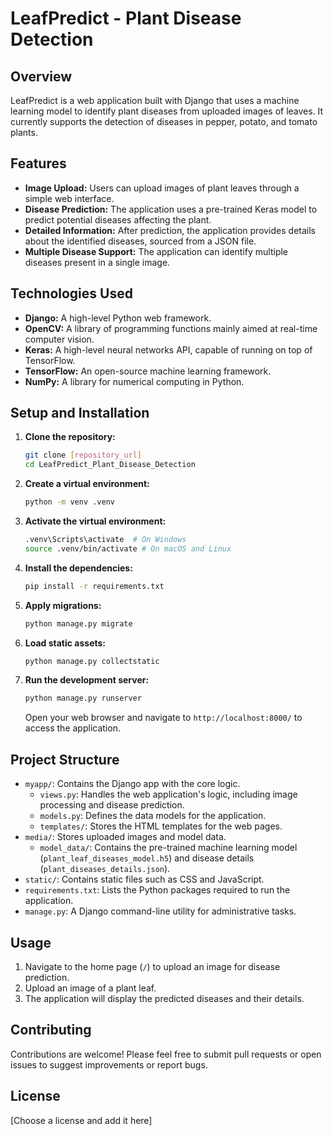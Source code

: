 # LeafPredict - Plant Disease Detection

## Overview

LeafPredict is a web application built with Django that uses a machine learning model to identify plant diseases from uploaded images of leaves. It currently supports the detection of diseases in pepper, potato, and tomato plants.

## Features

* **Image Upload:** Users can upload images of plant leaves through a simple web interface.
* **Disease Prediction:** The application uses a pre-trained Keras model to predict potential diseases affecting the plant.
* **Detailed Information:** After prediction, the application provides details about the identified diseases, sourced from a JSON file.
* **Multiple Disease Support:** The application can identify multiple diseases present in a single image.

## Technologies Used

* **Django:** A high-level Python web framework.
* **OpenCV:** A library of programming functions mainly aimed at real-time computer vision.
* **Keras:** A high-level neural networks API, capable of running on top of TensorFlow.
* **TensorFlow:** An open-source machine learning framework.
* **NumPy:** A library for numerical computing in Python.

## Setup and Installation

1. **Clone the repository:**

   ```bash
   git clone [repository_url]
   cd LeafPredict_Plant_Disease_Detection
   ```
2. **Create a virtual environment:**

   ```bash
   python -m venv .venv
   ```
3. **Activate the virtual environment:**

   ```bash
   .venv\Scripts\activate  # On Windows
   source .venv/bin/activate # On macOS and Linux
   ```
4. **Install the dependencies:**

   ```bash
   pip install -r requirements.txt
   ```
5. **Apply migrations:**

   ```bash
   python manage.py migrate
   ```
6. **Load static assets:**

   ```bash
   python manage.py collectstatic
   ```
7. **Run the development server:**

   ```bash
   python manage.py runserver
   ```

   Open your web browser and navigate to `http://localhost:8000/` to access the application.

## Project Structure

* `myapp/`: Contains the Django app with the core logic.
  * `views.py`: Handles the web application's logic, including image processing and disease prediction.
  * `models.py`: Defines the data models for the application.
  * `templates/`: Stores the HTML templates for the web pages.
* `media/`: Stores uploaded images and model data.
  * `model_data/`: Contains the pre-trained machine learning model (`plant_leaf_diseases_model.h5`) and disease details (`plant_diseases_details.json`).
* `static/`: Contains static files such as CSS and JavaScript.
* `requirements.txt`: Lists the Python packages required to run the application.
* `manage.py`: A Django command-line utility for administrative tasks.

## Usage

1. Navigate to the home page (`/`) to upload an image for disease prediction.
2. Upload an image of a plant leaf.
3. The application will display the predicted diseases and their details.

## Contributing

Contributions are welcome! Please feel free to submit pull requests or open issues to suggest improvements or report bugs.

## License

[Choose a license and add it here]
